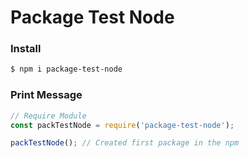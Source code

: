 # Package Test Node

### Install
```bash
$ npm i package-test-node
```

### Print Message
```javascript
// Require Module
const packTestNode = require('package-test-node');

packTestNode(); // Created first package in the npm
```